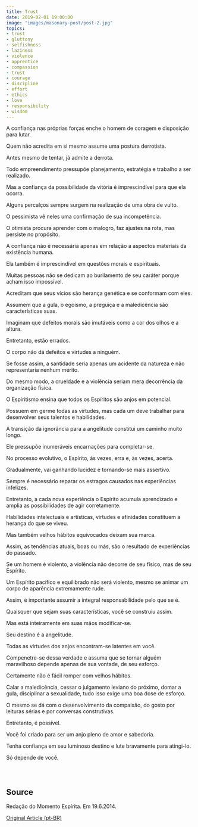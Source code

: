 ```yaml
---
title: Trust
date: 2019-02-01 19:00:00
image: "images/masonary-post/post-2.jpg"
topics: 
- trust
- gluttony
- selfishness
- laziness
- violence
- apprentice
- compassion
- trust
- courage
- discipline
- effort
- ethics
- love
- responsibility
- wisdom
---
```


A confiança nas próprias forças enche o homem de coragem e disposição para
lutar.

Quem não acredita em si mesmo assume uma postura derrotista.

Antes mesmo de tentar, já admite a derrota.

Todo empreendimento pressupõe planejamento, estratégia e trabalho a ser
realizado.

Mas a confiança da possibilidade da vitória é imprescindível para que ela
ocorra.

Alguns percalços sempre surgem na realização de uma obra de vulto.

O pessimista vê neles uma confirmação de sua incompetência.

O otimista procura aprender com o malogro, faz ajustes na rota, mas persiste no
propósito.

A confiança não é necessária apenas em relação a aspectos materiais da
existência humana.

Ela também é imprescindível em questões morais e espirituais.

­Muitas pessoas não se dedicam ao burilamento de seu caráter porque acham isso
impossível.

Acreditam que seus vícios são herança genética e se conformam com eles.

Assumem que a gula, o egoísmo, a preguiça e a maledicência são características
suas.

Imaginam que defeitos morais são imutáveis como a cor dos olhos e a altura.

Entretanto, estão errados.

O corpo não dá defeitos e virtudes a ninguém.

Se fosse assim, a santidade seria apenas um acidente da natureza e não
representaria nenhum mérito.

Do mesmo modo, a crueldade e a violência seriam mera decorrência da organização
física.

O Espiritismo ensina que todos os Espíritos são anjos em potencial.

Possuem em germe todas as virtudes, mas cada um deve trabalhar para desenvolver
seus talentos e habilidades.

A transição da ignorância para a angelitude constitui um caminho muito longo.

Ele pressupõe inumeráveis encarnações para completar-se.

No processo evolutivo, o Espírito, às vezes, erra e, às vezes, acerta.

Gradualmente, vai ganhando lucidez e tornando-se mais assertivo.

Sempre é necessário reparar os estragos causados nas experiências infelizes.

Entretanto, a cada nova experiência o Espírito acumula aprendizado e amplia as
possibilidades de agir corretamente.

Habilidades intelectuais e artísticas, virtudes e afinidades constituem a
herança do que se viveu.

Mas também velhos hábitos equivocados deixam sua marca.

Assim, as tendências atuais, boas ou más, são o resultado de experiências do
passado.

Se um homem é violento, a violência não decorre de seu físico, mas de seu
Espírito.

Um Espírito pacífico e equilibrado não será violento, mesmo se animar um corpo
de aparência extremamente rude.

Assim, é importante assumir a integral responsabilidade pelo que se é.

Quaisquer que sejam suas características, você se construiu assim.

Mas está inteiramente em suas mãos modificar-se.

Seu destino é a angelitude.

Todas as virtudes dos anjos encontram-se latentes em você.

Compenetre-se dessa verdade e assuma que se tornar alguém  maravilhoso depende
apenas de sua vontade, de seu esforço.

Certamente não é fácil romper com velhos hábitos.

Calar a maledicência, cessar o julgamento leviano do próximo, domar a gula,
disciplinar a sexualidade, tudo isso exige uma boa dose de esforço.

O mesmo se dá com o desenvolvimento da compaixão, do gosto por leituras sérias
e por conversas construtivas.

Entretanto, é possível.

Você foi criado para ser um anjo pleno de amor e sabedoria.

Tenha confiança em seu luminoso destino e lute bravamente para atingi-lo.

Só depende de você.

                                                                               

## Source
Redação do Momento Espírita.
Em 19.6.2014.

[Original Article (pt-BR)](http://www.momento.com.br/pt/ler_texto.php?id=4167)

